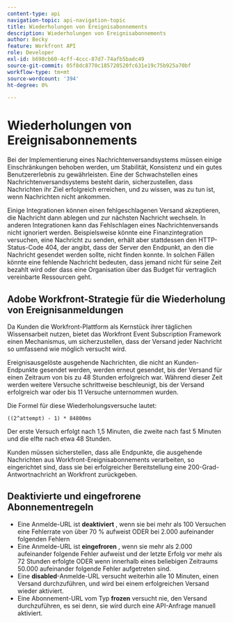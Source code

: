 ```yaml
---
content-type: api
navigation-topic: api-navigation-topic
title: Wiederholungen von Ereignisabonnements
description: Wiederholungen von Ereignisabonnements
author: Becky
feature: Workfront API
role: Developer
exl-id: b698cb60-4cff-4ccc-87d7-74afb5badc49
source-git-commit: 05f8dc8770c185720520fc631e19c75b925a70bf
workflow-type: tm+mt
source-wordcount: '394'
ht-degree: 0%

---
```


# Wiederholungen von Ereignisabonnements

Bei der Implementierung eines Nachrichtenversandsystems müssen einige Einschränkungen behoben werden, um Stabilität, Konsistenz und ein gutes Benutzererlebnis zu gewährleisten. Eine der Schwachstellen eines Nachrichtenversandsystems besteht darin, sicherzustellen, dass Nachrichten ihr Ziel erfolgreich erreichen, und zu wissen, was zu tun ist, wenn Nachrichten nicht ankommen.

Einige Integrationen können einen fehlgeschlagenen Versand akzeptieren, die Nachricht dann ablegen und zur nächsten Nachricht wechseln.  In anderen Integrationen kann das Fehlschlagen eines Nachrichtenversands nicht ignoriert werden. Beispielsweise könnte eine Finanzintegration versuchen, eine Nachricht zu senden, erhält aber stattdessen den HTTP-Status-Code 404, der angibt, dass der Server den Endpunkt, an den die Nachricht gesendet werden sollte, nicht finden konnte. In solchen Fällen könnte eine fehlende Nachricht bedeuten, dass jemand nicht für seine Zeit bezahlt wird oder dass eine Organisation über das Budget für vertraglich vereinbarte Ressourcen geht.

## Adobe Workfront-Strategie für die Wiederholung von Ereignisanmeldungen

Da Kunden die Workfront-Plattform als Kernstück ihrer täglichen Wissensarbeit nutzen, bietet das Workfront Event Subscription Framework einen Mechanismus, um sicherzustellen, dass der Versand jeder Nachricht so umfassend wie möglich versucht wird.

Ereignisausgelöste ausgehende Nachrichten, die nicht an Kunden-Endpunkte gesendet werden, werden erneut gesendet, bis der Versand für einen Zeitraum von bis zu 48 Stunden erfolgreich war. Während dieser Zeit werden weitere Versuche schrittweise beschleunigt, bis der Versand erfolgreich war oder bis 11 Versuche unternommen wurden.

Die Formel für diese Wiederholungsversuche lautet:

`((2^attempt) - 1) * 84800ms`

Der erste Versuch erfolgt nach 1,5 Minuten, die zweite nach fast 5 Minuten und die elfte nach etwa 48 Stunden.

Kunden müssen sicherstellen, dass alle Endpunkte, die ausgehende Nachrichten aus Workfront-Ereignisabonnements verarbeiten, so eingerichtet sind, dass sie bei erfolgreicher Bereitstellung eine 200-Grad-Antwortnachricht an Workfront zurückgeben.

## Deaktivierte und eingefrorene Abonnementregeln

* Eine Anmelde-URL ist **deaktiviert** , wenn sie bei mehr als 100 Versuchen eine Fehlerrate von über 70 % aufweist ODER bei 2.000 aufeinander folgenden Fehlern
* Eine Anmelde-URL ist **eingefroren** , wenn sie mehr als 2.000 aufeinander folgende Fehler aufweist und der letzte Erfolg vor mehr als 72 Stunden erfolgte ODER wenn innerhalb eines beliebigen Zeitraums 50.000 aufeinander folgende Fehler aufgetreten sind.
* Eine **disabled**-Anmelde-URL versucht weiterhin alle 10 Minuten, einen Versand durchzuführen, und wird bei einem erfolgreichen Versand wieder aktiviert.
* Eine Abonnement-URL vom Typ **frozen** versucht nie, den Versand durchzuführen, es sei denn, sie wird durch eine API-Anfrage manuell aktiviert.




<!--

## Handling Failed Event-Triggered Outbound Messages

The following flowchart shows the strategy for reattempting message deliveries with Workfront Event Subscriptions:

![](assets/event-subscription-circuit-breaker-retries-350x234.png)

The following explanations correspond with the steps depicted in the flowchart:

1. Message fails to be delivered. 
1. Message delivery failure information is logged.

   All failed attempts to deliver a message are logged so that debugging may be performed to determine the root cause of a given failure or series of failures. 

1. URL failures incremented. 
1. Message attempt count is incremented. 
1. Calculate the delay until this message's delivery will be attempted again. 
1. Message is placed onto the message retry queue.

   As shown in the preceding flowchart, the message queue used for processing message delivery retries is a separate queue from the one that processes the initial delivery attempt for each message. This allows the near real-time flow of messages to continue unimpeded by the failure of any subset of messages. 

1. URL circuit status is evaluated. One of the following occurs:

   * If the circuit is open and not allowing deliveries at this time, restart the process at step 5.
   * If the circuit is half-open, this implies that our circuit is currently open, but enough time has passed to allow testing of the URL to see if the problem with delivering to it has been resolved.
   * If the message delivery attempt limits have been reached (48 hours of retrying) then the message is dropped

1. If the URL circuit is closed and allowing deliveries, attempt to deliver the message. If this delivery fails, the message will restart at step 1 

1. If the URL circuit is closed and allowing deliveries, attempt to deliver the message. If this delivery fails, the message will restart at step 1.
   -->
